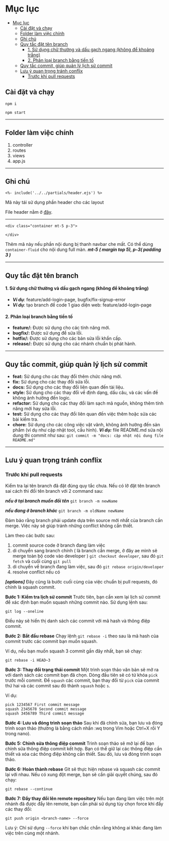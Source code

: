 # Mục lục

- [Mục lục](#mục-lục)
  - [Cài đặt và chạy](#cài-đặt-và-chạy)
  - [Folder làm việc chính](#folder-làm-việc-chính)
  - [Ghi chú](#ghi-chú)
  - [Quy tắc đặt tên branch](#quy-tắc-đặt-tên-branch)
    - [1. Sử dụng chữ thường và dấu gạch ngang (không để khoảng trắng)](#1-sử-dụng-chữ-thường-và-dấu-gạch-ngang-không-để-khoảng-trắng)
    - [2. Phân loại branch bằng tiền tố](#2-phân-loại-branch-bằng-tiền-tố)
  - [Quy tắc commit, giúp quản lý lịch sử commit](#quy-tắc-commit-giúp-quản-lý-lịch-sử-commit)
  - [Lưu ý quan trọng tránh conflix](#lưu-ý-quan-trọng-tránh-conflix)
    - [Trước khi pull requests](#trước-khi-pull-requests)

## Cài đặt và chạy

```
npm i
```

```
npm start
```

---

## Folder làm việc chính

1. controller
2. routes
3. views
4. app.js

---

## Ghi chú

```
<%- include('../../partials/header.ejs') %>
```

Mã này tái sử dụng phần header cho các layout

File header nằm ở [đây](views/partials/header.ejs).

---

```
<div class="container mt-5 p-3">

</div>
```

Thêm mã này nếu phần nội dung bị thanh navbar che mất. Có thể dùng `container-fluid`
cho nội dung full màn. **_mt-5 ( margin top 5), p-3( padding 3 )_**

---

## Quy tắc đặt tên branch

#### 1. Sử dụng chữ thường và dấu gạch ngang (không để khoảng trắng)

- **_Ví dụ_**: feature/add-login-page, bugfix/fix-signup-error
- **_Ví dụ_**: tạo branch để code 1 giao diện web: feature/add-login-page

#### 2. Phân loại branch bằng tiền tố

- **feature/:** Được sử dụng cho các tính năng mới.
- **bugfix/:** Được sử dụng để sửa lỗi.
- **hotfix/:** Được sử dụng cho các bản sửa lỗi khẩn cấp.
- **release/:** Được sử dụng cho các nhánh chuẩn bị phát hành.

---

## Quy tắc commit, giúp quản lý lịch sử commit

- **feat:** Sử dụng cho các thay đổi thêm chức năng mới.
- **fix:** Sử dụng cho các thay đổi sửa lỗi.
- **docs:** Sử dụng cho các thay đổi liên quan đến tài liệu.
- **style:** Sử dụng cho các thay đổi về định dạng, dấu câu, và các vấn đề không ảnh hưởng đến logic.
- **refactor:** Sử dụng cho các thay đổi làm sạch mã nguồn, không thêm tính năng mới hay sửa lỗi.
- **test:** Sử dụng cho các thay đổi liên quan đến việc thêm hoặc sửa các bài kiểm tra.
- **chore:** Sử dụng cho các công việc vặt vãnh, không ảnh hưởng đến sản phẩm (ví dụ như cập nhật tool, cấu hình).
  **_Ví dụ:_** file README.md sửa nội dung thì commit như sau: `git commit -m "docs: cập nhật nội dung file README.md"`

---

## Lưu ý quan trọng tránh conflix

### Trước khi pull requests

Kiểm tra lại tên branch đã đặt đúng quy tắc chưa. Nếu có lỡ đặt tên branch sai cách thì đổi tên branch với 2 command sau:

**_nếu ở tại branch muốn đổi tên_**
`git branch -m newName`

**_nếu đang ở branch khác_**
`git branch -m oldName newName`

Đảm bảo rằng branch phải update dựa trên source mới nhất của branch cần merge. Việc này sẽ giúp tránh những conflict không cần thiết.

Làm theo các bước sau:

1. commit source code ở branch đang làm việc
2. di chuyển sang branch chính ( là branch cần merge, ở đây ae mình sẽ merge toàn bộ code vào developer ) `git checkout developer`, sau đó `git fetch` và cuối cùng `git pull`
3. di chuyển về branch đang làm việc, sau đó `git rebase origin/developer`
4. resolve conflict nếu có

**_[options]_** Đây cũng là bước cuối cùng của việc chuẩn bị pull requests, đó chính là squash commit.

**Bước 1: Kiểm tra lịch sử commit**
Trước tiên, bạn cần xem lại lịch sử commit để xác định bạn muốn squash những commit nào. Sử dụng lệnh sau:

`git log --oneline`

Điều này sẽ hiển thị danh sách các commit với mã hash và thông điệp commit.

**Bước 2: Bắt đầu rebase**
Chạy lệnh `git rebase -i` theo sau là mã hash của commit trước các commit bạn muốn squash.

Ví dụ, nếu bạn muốn squash 3 commit gần đây nhất, bạn sẽ chạy:

`git rebase -i HEAD~3`

**Bước 3: Thay đổi trạng thái commit**
Một trình soạn thảo văn bản sẽ mở ra với danh sách các commit bạn đã chọn. Dòng đầu tiên sẽ có từ khóa `pick` trước mỗi commit. Để `squash` các commit, bạn thay đổi từ `pick` của commit thứ hai và các commit sau đó thành `squash` hoặc `s`.

Ví dụ:

```
pick 1234567 First commit message
squash 2345678 Second commit message
squash 3456789 Third commit message
```

**Bước 4: Lưu và đóng trình soạn thảo**
Sau khi đã chỉnh sửa, bạn lưu và đóng trình soạn thảo (thường là bằng cách nhấn :wq trong Vim hoặc Ctrl+X rồi Y trong nano).

**Bước 5: Chỉnh sửa thông điệp commit**
Trình soạn thảo sẽ mở lại để bạn chỉnh sửa thông điệp commit kết hợp. Bạn có thể giữ lại các thông điệp cần thiết và xóa các thông điệp không cần thiết. Sau đó, lưu và đóng trình soạn thảo.

**Bước 6: Hoàn thành rebase**
Git sẽ thực hiện rebase và squash các commit lại với nhau. Nếu có xung đột merge, bạn sẽ cần giải quyết chúng, sau đó chạy:

`git rebase --continue`

**Bước 7: Đẩy thay đổi lên remote repository**
Nếu bạn đang làm việc trên một nhánh đã được đẩy lên remote, bạn cần phải sử dụng tùy chọn force khi đẩy các thay đổi:

`git push origin <branch-name> --force`

Lưu ý: Chỉ sử dụng `--force` khi bạn chắc chắn rằng không ai khác đang làm việc trên cùng một nhánh.
